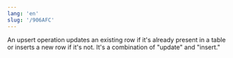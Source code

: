 ```yaml
---
lang: 'en'
slug: '/906AFC'
---
```


An upsert operation updates an existing row if it's already present in a table or inserts a new row if it's not. It's a combination of "update" and "insert."
